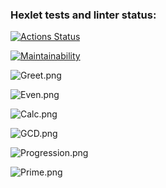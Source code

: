 ### Hexlet tests and linter status:
[![Actions Status](https://github.com/EugenePTCDA/java-project-61/actions/workflows/hexlet-check.yml/badge.svg)](https://github.com/EugenePTCDA/java-project-61/actions)

[![Maintainability](https://api.codeclimate.com/v1/badges/d2330e75398fe06abfd3/maintainability)](https://codeclimate.com/github/EugenePTCDA/java-project-61/maintainability)

![Greet.png](app/assets/Greet.png)

![Even.png](app/assets/Even.png)

![Calc.png](app/assets/Calc.png)

![GCD.png](app/assets/GCD.png)

![Progression.png](app/assets/Progression.png)

![Prime.png](app/assets/Prime.png)
